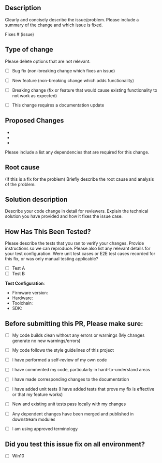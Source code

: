 ## Description

Clearly and concisely describe the issue/problem.
Please include a summary of the change and which issue is fixed.

Fixes # (issue)

## Type of change

Please delete options that are not relevant.

- [ ] Bug fix (non-breaking change which fixes an issue)
- [ ] New feature (non-breaking change which adds functionality)
- [ ] Breaking change (fix or feature that would cause existing functionality to not work as expected)
- [ ] This change requires a documentation update


## Proposed Changes

  -
  -
  -

Please include a list any dependencies that are required for this change.


## Root cause

(If this is a fix for the problem)
Briefly describe the root cause and analysis of the problem.


## Solution description

Describe your code change in detail for reviewers. Explain the technical solution you have provided and how it fixes the issue case.


## How Has This Been Tested?


Please describe the tests that you ran to verify your changes. Provide instructions so we can reproduce. Please also list any relevant details for your test configuration.
Were unit test cases or E2E test cases recorded for this fix, or was only manual testing applicable?

- [ ] Test A
- [ ] Test B

**Test Configuration**:

- Firmware version:
- Hardware:
- Toolchain:
- SDK:


## Before submitting this PR, Please make sure:

- [ ] My code builds clean without any errors or warnings (My changes generate no new warnings/errors)
- [ ] My code follows the style guidelines of this project
- [ ] I have performed a self-review of my own code
- [ ] I have commented my code, particularly in hard-to-understand areas
- [ ] I have made corresponding changes to the documentation
- [ ] I have added unit tests (I have added tests that prove my fix is effective or that my feature works)
- [ ] New and existing unit tests pass locally with my changes
- [ ] Any dependent changes have been merged and published in downstream modules
- [ ] I am using approved terminology


## Did you test this issue fix on all environment?

- [ ] Win10
